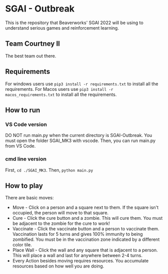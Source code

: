 # SGAI - Outbreak
This is the repository that Beaverworks' SGAI 2022 will be using to understand
serious games and reinforcement learning.

## Team Courtney II
The best team out there.

## Requirements
For windows users use `pip3 install -r requirements.txt` to install all the requirements.
For Macos users use `pip3 install -r macos_requirements.txt` to install all the requirements.

## How to run
### VS Code version
DO NOT run main.py when the current directory is SGAI-Outbreak.
You must open the folder SGAI_MK3 with vscode. Then, you can
run main.py from VS Code.
### cmd line version
First, `cd ./SGAI_MK3`. Then, `python main.py`

## How to play
There are basic moves:
- Move - Click on a person and a square next to them.
If the square isn't occupied, the person will move to that square.
- Cure - Click the cure button and a zombie. This will cure them. You must be adjacent to the zombie for the cure to work!
- Vaccinate - Click the vaccinate button and a person to vaccinate them. Vaccination lasts for 5 turns and gives 100% immunity to being zombified. You must be in the vaccination zone indicated by a different color tile.
- Place Wall - Click the wall and any square that is adjacent to a person. This will place a wall and last for anywhere between 2-4 turns.
- Every Action besides moving requires resources. You accumulate resources based on how well you are doing.
